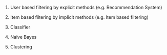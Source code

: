 1. User based filtering by explicit methods (e.g. Recommendation System)

2. Item based filtering by implicit methods (e.g. Item based filtering)

3. Classifier

4. Naive Bayes 

5. Clustering